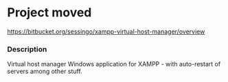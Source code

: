 # Project moved
https://bitbucket.org/sessingo/xampp-virtual-host-manager/overview


### Description
Virtual host manager Windows application for XAMPP - with auto-restart of servers among other stuff.
